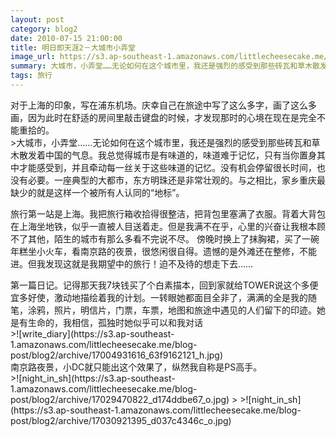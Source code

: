 ```yaml
---
layout: post
category: blog2
date: 2010-07-15 21:00:00
title: 明日即天涯2－大城市小弄堂
image_url: https://s3.ap-southeast-1.amazonaws.com/littlecheesecake.me/blog-post/blog2/archive/16823513697_6cc70e5293_o.jpg
summary: 大城市，小弄堂……无论如何在这个城市里，我还是强烈的感受到那些砖瓦和草木散发着中国的气息。我总觉得城市是有味道的，味道难于记忆，只有当你置身其中才能感受到，并且牵动每一丝关于这些味道的记忆。
tags: 旅行
---
```


<figcaption class="reading-notes">
对于上海的印象，写在浦东机场。庆幸自己在旅途中写了这么多字，画了这么多画，因为此时在舒适的房间里敲击键盘的时候，才发现那时的心境在现在是完全不能重拾的。
</figcaption>
>大城市，小弄堂……无论如何在这个城市里，我还是强烈的感受到那些砖瓦和草木散发着中国的气息。我总觉得城市是有味道的，味道难于记忆，只有当你置身其中才能感受到，并且牵动每一丝关于这些味道的记忆。没有机会停留很长时间，也没有必要。一座典型的大都市，东方明珠还是非常壮观的。与之相比，家乡重庆最缺少的就是这样一个被所有人认同的“地标”。

旅行第一站是上海。我把旅行箱收拾得很整洁，把背包里塞满了衣服。背着大背包在上海坐地铁，似乎一直被人目送着走。但是我满不在乎，心里的兴奋让我根本顾不了其他，陌生的城市有那么多看不完说不尽。
傍晚时换上了抹胸裙，买了一碗年糕坐小火车，看南京路的夜景，很悠闲很自得。遗憾的是外滩还在整修，不能进。但我发现这就是我期望中的旅行！迫不及待的想走下去……

<figcaption>
第一篇日记。记得那天我7块钱买了个白素描本，回到家就给TOWER说这个多便宜多好使，激动地描绘着我的计划。一转眼她都面目全非了，满满的全是我的随笔，涂鸦，照片，明信片，门票，车票，地图和旅途中遇见的人们留下的印迹。她是有生命的，我相信，孤独时她似乎可以和我对话
</figcaption>
>![write_diary](https://s3.ap-southeast-1.amazonaws.com/littlecheesecake.me/blog-post/blog2/archive/17004931616_63f9162121_h.jpg)


<figcaption>
南京路夜景，小DC就只能出这个效果了，纵然我自称是PS高手。
</figcaption>
>![night_in_sh](https://s3.ap-southeast-1.amazonaws.com/littlecheesecake.me/blog-post/blog2/archive/17029470822_d174ddbe67_o.jpg)
>
>![night_in_sh](https://s3.ap-southeast-1.amazonaws.com/littlecheesecake.me/blog-post/blog2/archive/17030921395_d037c4346c_o.jpg)
